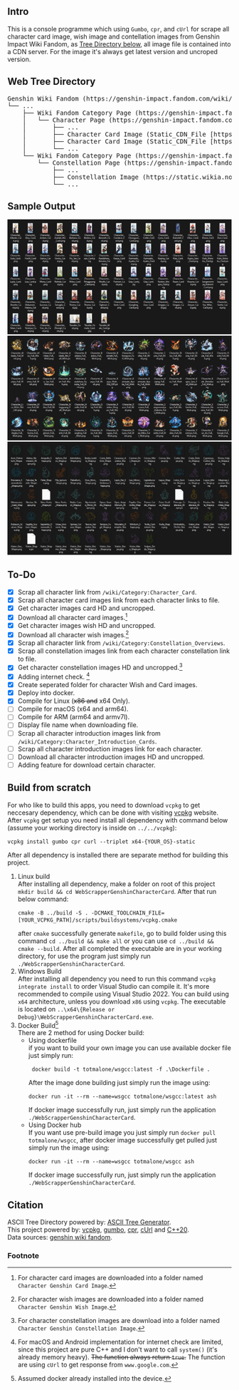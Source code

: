 ﻿## Intro

This is a console programme which using `Gumbo`, `cpr`, and `cUrl` for scrape all character card image, wish image and contellation images from Genshin Impact Wiki Fandom, as [Tree Directory below](##Web-Tree-Directory), all image file is contained into a CDN server. For the image it's always get latest version and uncroped version.

## Web Tree Directory

<pre>
Genshin Wiki Fandom (https://genshin-impact.fandom.com/wiki/Genshin_Impact_Wiki)
└── ...
    ├── Wiki Fandom Category Page (https://genshin-impact.fandom.com/wiki/Category:Character_Cards)
    │   └── Character Page (https://genshin-impact.fandom.com/wiki/*Character_Name*)
    │       ├── ...
    │       ├── Character Card Image (Static_CDN_File [https://static.wikia.nocookie.net/gensin-impact/images/*unique_number*/*unique_number_character*/*Character_Name*_Card/revision/latest/])
    │       ├── Character Card Image (Static_CDN_File [https://static.wikia.nocookie.net/gensin-impact/images/*unique_number*/*unique_number_character*/*Character_Name*_Card/revision/latest/])
    │       └── ...
    └── Wiki Fandom Category Page (https://genshin-impact.fandom.com/wiki/Category:Constellation_Overviews)
        └── Constellation Page (https://genshin-impact.fandom.com/wiki/*Constellation_Name*)
            ├── ...
            ├── Constellation Image (https://static.wikia.nocookie.net/gensin-impact/images/9/92/*Constellation_Name*.png/revision/latest)
            └── ...
</pre>

## Sample Output

![sample_output_card](samples/Card.png)
![sample_output_wish](samples/Wish.png)
![sample_output_cons](samples/Constellation.png)

## To-Do

- [x] Scrap all character link from `/wiki/Category:Character_Card`.
- [x] Scrap all character card images link from each character links to file.
- [x] Get character images card HD and uncropped.
- [x] Download all character card images.[^img_download_cards]
- [x] Get character images wish HD and uncropped.
- [x] Download all character wish images.[^img_download_wishes]
- [x] Scrap all character link from `/wiki/Category:Constellation_Overviews`.
- [x] Scrap all constellation images link from each character constellation link to file.
- [x] Get character constellation images HD and uncropped.[^img_download_const]
- [x] Adding internet check. [^macOS_imp_and_android_imp]
- [x] Create seperated folder for character Wish and Card images.
- [x] Deploy into docker.
- [x] Compile for Linux (~~x86 and~~ x64 Only).
- [ ] Compile for macOS (x64 and arm64).
- [ ] Compile for ARM (arm64 and armv7l).
- [ ] Display file name when downloading file.
- [ ] Scrap all character introduction images link from `/wiki/Category:Character_Introduction_Cards`.
- [ ] Scrap all character introduction images link for each character.
- [ ] Download all character introduction images HD and uncropped.
- [ ] Adding feature for download certain character.

## Build from scratch

For who like to build this apps, you need to download `vcpkg` to get neccesary dependency, which can be done with visiting [vcpkg](https://vcpkg.io/en/getting-started.html) website. After `vcpkg` get setup you need install all dependency with command below (assume your working directory is inside on `../../vcpkg`):
```
vcpkg install gumbo cpr curl --triplet x64-{YOUR_OS}-static
```
After all dependency is installed there are separate method for building this project.
1. Linux build   
After installing all dependency, make a folder on root of this project `mkdir build && cd WebScrapperGenshinCharacterCard`. After that run below command:
   ```
   cmake -B ../build -S . -DCMAKE_TOOLCHAIN_FILE=[YOUR_VCPKG_PATH]/scripts/buildsystems/vcpkg.cmake
   ```
    after `cmake` successfully generate `makefile`, go to build folder using this command `cd ../build && make all` or you can use `cd ../build && cmake --build`. After all completed the executable are in your working directory, for use the program just simply run `./WebScrapperGenshinCharacterCard`.
2. Windows Build   
After installing all dependency you need to run this command `vcpkg integrate install` to order Visual Studio can compile it. It's more recommended to compile using Visual Studio 2022. You can build using `x64` architecture, unless you download `x86` using `vcpkg`. The executable is located on `..\x64\{Release or Debug}\WebScrapperGenshinCharacterCard.exe`.   
3. Docker Build[^docker_footnote]   
There are 2 method for using Docker build:
   - Using dockerfile   
     if you want to build your own image you can use available docker file just simply run:
     ```
      docker build -t totmalone/wsgcc:latest -f .\Dockerfile .
     ```
     After the image done building just simply run the image using:
     ```
     docker run -it --rm --name=wsgcc totmalone/wsgcc:latest ash
     ```
     If docker image successfully run, just simply run the application `./WebScrapperGenshinCharacterCard`.
    - Using Docker hub   
    If you want use pre-build image you just simply run `docker pull totmalone/wsgcc`, after docker image successfully get pulled just simply run the image using:
      ```
      docker run -it --rm --name=wsgcc totmalone/wsgcc ash
      ```
      If docker image successfully run, just simply run the application `./WebScrapperGenshinCharacterCard`.

## Citation

ASCII Tree Directory powered by: [ASCII Tree Generator](https://codepen.io/weizhenye/details/eoYvye).   
This project powered by: [vcpkg](https://vcpkg.io/en/getting-started.html), [gumbo](https://github.com/google/gumbo-parser), [cpr](https://github.com/libcpr/cpr), [cUrl](https://curl.se/libcurl/) and [C++20](https://isocpp.org/std/the-standard).   
Data sources: [genshin wiki fandom](https://genshin-impact.fandom.com/wiki/Genshin_Impact_Wiki).   

### Footnote
[^macOS_imp_and_android_imp]: For macOS and Android implementation for internet check are limited, since this project are pure C++ and I don't want to call `system()` (it's already memory heavy). ~~The function always return `true`.~~ The function are using `cUrl` to get response from `www.google.com`.  
[^img_download_cards]: For character card images are downloaded into a folder named `Character Genshin Card Image`.
[^img_download_wishes]: For character wish images are downloaded into a folder named `Character Genshin Wish Image`.
[^img_download_const]: For character constellation images are download into a folder named `Character Genshin Constellation Image`.
[^docker_footnote]: Assumed docker already installed into the device.